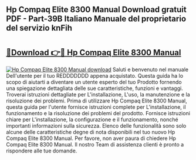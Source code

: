 ## Hp Compaq Elite 8300 Manual Download gratuit PDF - Part-39B Italiano Manuale del proprietario del servizio knFih

# <h2><a href="http://df94jp5.blite.top/?on=Hp+Compaq+Elite+8300+Manual">🔗Download 👉🔴 Hp Compaq Elite 8300 Manual</a></h2>

[![Hp Compaq Elite 8300 Manual download](https://i.imgur.com/lujVjoI.png)](http://df94jp5.blite.top/?on=Hp+Compaq+Elite+8300+Manual)
Saluti e benvenuto nel manuale Dell'utente per il tuo REDDDDDDD appena acquistato. Questa guida ha lo scopo di aiutarti a diventare un utente esperto del tuo Prodotto fornendo una spiegazione dettagliata delle sue caratteristiche, funzioni e vantaggi. Troverai istruzioni dettagliate per L'installazione, L'uso, la manutenzione e la risoluzione dei problemi. Prima di utilizzare Hp Compaq Elite 8300 Manual, questa guida per l'utente fornisce istruzioni complete per L'installazione, il funzionamento e la risoluzione dei problemi del prodotto. Fornisce istruzioni chiare per L'installazione, la configurazione e il funzionamento, nonché importanti informazioni sulla sicurezza. Elenco delle funzionalità sono solo alcune delle caratteristiche degne di nota disponibili nel tuo nuovo Hp Compaq Elite 8300 Manual. Per favore, non aver paura di chiedere Hp Compaq Elite 8300 Manual. Il nostro Team di assistenza clienti è pronto a rispondere alle tue domande.
